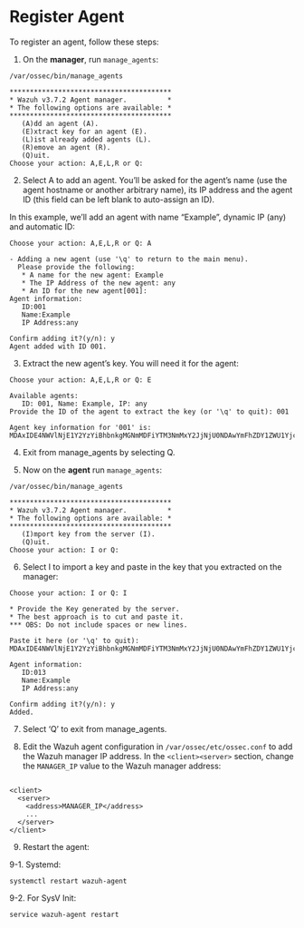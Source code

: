 # Register Agent

To register an agent, follow these steps:

1.  On the **manager**, run `manage_agents`:

```text
/var/ossec/bin/manage_agents

****************************************
* Wazuh v3.7.2 Agent manager.          *
* The following options are available: *
****************************************
   (A)dd an agent (A).
   (E)xtract key for an agent (E).
   (L)ist already added agents (L).
   (R)emove an agent (R).
   (Q)uit.
Choose your action: A,E,L,R or Q:
```

2. Select A to add an agent. You’ll be asked for the agent’s name \(use the agent hostname or another arbitrary name\), its IP address and the agent ID \(this field can be left blank to auto-assign an ID\).

In this example, we’ll add an agent with name “Example”, dynamic IP \(any\) and automatic ID:

```text
Choose your action: A,E,L,R or Q: A

- Adding a new agent (use '\q' to return to the main menu).
  Please provide the following:
   * A name for the new agent: Example
   * The IP Address of the new agent: any
   * An ID for the new agent[001]:
Agent information:
   ID:001
   Name:Example
   IP Address:any

Confirm adding it?(y/n): y
Agent added with ID 001.
```

3. Extract the new agent’s key. You will need it for the agent:

```text
Choose your action: A,E,L,R or Q: E

Available agents:
   ID: 001, Name: Example, IP: any
Provide the ID of the agent to extract the key (or '\q' to quit): 001

Agent key information for '001' is:
MDAxIDE4NWVlNjE1Y2YzYiBhbnkgMGNmMDFiYTM3NmMxY2JjNjU0NDAwYmFhZDY1ZWU1YjcyMGI2NDY3ODhkNGQzMjM5ZTdlNGVmNzQzMGFjMDA4Nw==
```

4. Exit from manage\_agents by selecting Q.

5.  Now on the **agent** run `manage_agents`:

```text
/var/ossec/bin/manage_agents

****************************************
* Wazuh v3.7.2 Agent manager.          *
* The following options are available: *
****************************************
   (I)mport key from the server (I).
   (Q)uit.
Choose your action: I or Q:
```

6. Select I to import a key and paste in the key that you extracted on the manager:

```text
Choose your action: I or Q: I

* Provide the Key generated by the server.
* The best approach is to cut and paste it.
*** OBS: Do not include spaces or new lines.

Paste it here (or '\q' to quit): MDAxIDE4NWVlNjE1Y2YzYiBhbnkgMGNmMDFiYTM3NmMxY2JjNjU0NDAwYmFhZDY1ZWU1YjcyMGI2NDY3ODhkNGQzMjM5ZTdlNGVmNzQzMGFjMDA4Nw=

Agent information:
   ID:013
   Name:Example
   IP Address:any

Confirm adding it?(y/n): y
Added.
```

7. Select ‘Q’ to exit from manage\_agents.

8.  Edit the Wazuh agent configuration in `/var/ossec/etc/ossec.conf` to add the Wazuh manager IP address. In the `<client><server>` section, change the `MANAGER_IP` value to the Wazuh manager address:

```text

```

```text
<client>
  <server>
    <address>MANAGER_IP</address>
    ...
  </server>
</client>
```

9. Restart the agent:

9-1. Systemd:

```text
systemctl restart wazuh-agent
```

9-2. For SysV Init:

```text
service wazuh-agent restart
```




